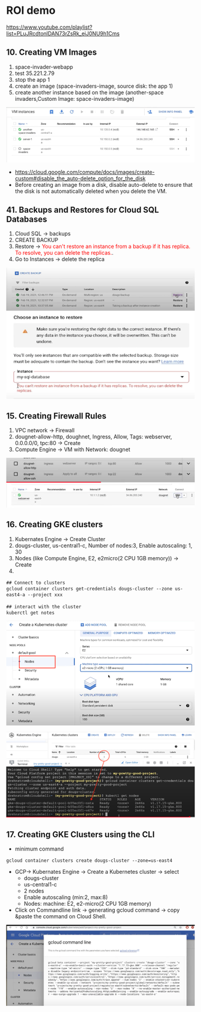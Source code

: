 # ROI demo

https://www.youtube.com/playlist?list=PLuJRcdtonlDAN73rZsRk_eiJ0NU9h1Cms

## 10. Creating VM Images

1. space-invader-webapp
2. test 35.221.2.79
3. stop the app 1
4. create an image (space-invaders-image, source disk: the app 1)
5. create another instance based on the image (another-space invaders,Custom Image: space-invaders-image)

![](vm-image.png)

- https://cloud.google.com/compute/docs/images/create-custom#disable_the_auto-delete_option_for_the_disk
- Before creating an image from a disk, disable auto-delete to ensure that the disk is not automatically deleted when you delete the VM.

## 41. Backups and Restores for Cloud SQL Databases

1. Cloud SQL -> backups
2. CREATE BACKUP
3. Restore -> <span style="color:red">You can't restore an instance from a backup if it has replica. To resolve, you can delete the replicas.</span>.
4. Go to Instances -> delete the replica

![](41-2.png)
![](41-1.png)

## 15. Creating Firewall Rules

1. VPC network -> Firewall
2. dougnet-allow-http, doughnet, Ingress, Allow, Tags: webserver, 0.0.0.0/0, tpc:80 -> Create
3. Compute Engine -> VM with Network: dougnet

![](15-1.png)
![](15-2.png)

## 16. Creating GKE clusters

1. Kubernates Engine -> Create Cluster
2. dougs-cluster, us-central1-c, Number of nodes:3, Enable autoscaling: 1, 30
3. Nodes (like Compute Engine, E2, e2micro(2 CPU 1GB memory)) -> Create
4.

```
## Connect to clusters
gcloud container clusters get-credentials dougs-cluster --zone us-east4-a --project xxx

## interact with the cluster
kuberctl get notes
```

![](16-1.png)

![](16-2.png)

## 17. Creating GKE Clusters using the CLI

- minimum command

```
gcloud container clusters create dougs-cluster --zone=us-east4
```

- GCP-> Kubernates Engine -> Create a Kubernetes cluster -> select
  - dougs-cluster
  - us-central1-c
  - 2 nodes
  - Enable autoscaling (min:2, max:8)
  - Nodes: machine: E2, e2-micro(2 CPU 1GB memory)
- Click on Commandline link -> generating gcloud command -> copy &paste the command on Cloud Shell.

![](17.png)
